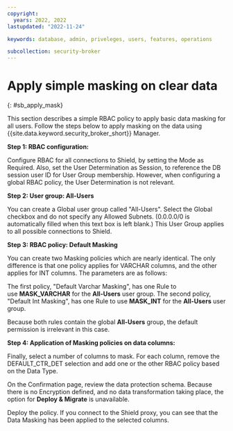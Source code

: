 ```yaml
---
copyright:
  years: 2022, 2022
lastupdated: "2022-11-24"

keywords: database, admin, priveleges, users, features, operations

subcollection: security-broker
---
```


# **Apply simple masking on clear data**
{: #sb_apply_mask}

This section describes a simple RBAC policy to apply basic data masking
for all users. Follow the steps below to apply masking on the data using {{site.data.keyword.security_broker_short}} Manager.

**Step 1: RBAC configuration:**

Configure RBAC for all connections to Shield, by setting the Mode as Required. Also, set the User Determination as Session, to reference the DB session user ID for User Group membership. However, when configuring a global RBAC policy, the User Determination is not relevant.

**Step 2: User group: All-Users**

You can create a Global user group called "All-Users". Select the Global checkbox and do not specify any Allowed Subnets. (0.0.0.0/0 is automatically filled when this text box is left blank.) This User Group
applies to all possible connections to Shield.

**Step 3: RBAC policy: Default Masking**

You can create two Masking policies which are nearly identical. The only
difference is that one policy applies for VARCHAR columns, and the other
applies for INT columns. The parameters are as follows:

The first policy, "Default Varchar Masking", has one Rule to
use **MASK_VARCHAR** for the **All-Users** user group. The second
policy, "Default Int Masking", has one Rule to use **MASK_INT** for
the **All-Users** user group. 

Because both rules contain the global **All-Users** group, the default
permission is irrelevant in this case.

**Step 4: Application of Masking policies on data columns:**

Finally, select a number of columns to mask. For each column, remove the DEFAULT_CTR_DET selection and add one or the other RBAC policy based on the Data Type.

On the Confirmation page, review the data protection schema. Because there is no Encryption defined, and no data transformation taking place, the option for **Deploy & Migrate** is unavailable.

Deploy the policy. If you connect to the Shield proxy, you can see that the Data Masking has been applied to the selected columns.


